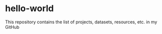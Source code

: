 # hello-world
This repository contains the list of projects, datasets, resources, etc. in my GitHub 
